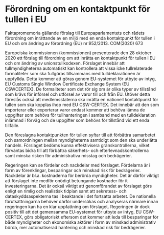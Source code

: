 # Förordning om en kontaktpunkt för tullen i EU

Faktapromemoria gällande förslag till Europaparlamentets och rådets förordning om inrättande av en miljö med en enda kontaktpunkt för tullen i EU och om ändring av förordning (EU) nr 952/2013. COM(2020) 673

Europeiska kommissionen (kommissionen) presenterade den 28 oktober 2020 ett förslag till förordning om att inrätta en kontaktpunkt för tullen i EU och om ändring av unionstullkodexen. Förslaget innebär att tullmyndigheterna automatiskt kan kontrollera att vissa icke tullrelaterade formaliteter som ska fullgöras tillsammans med tulldeklarationen är uppfyllda. Detta kommer att göras genom EU-systemet för utbyte av intyg, EU Customs Single Window Certificate Exchange System (EU CSWCERTEX). De formaliteter som det rör sig om är olika typer av tillstånd som krävs för införsel och utförsel av varor till och från EU. Utöver detta föreslås också att medlemsstaterna ska inrätta en nationell kontaktpunkt för tullen som ska kopplas ihop med EU CSW-CERTEX. Det innebär att den som importerar eller exporterar varor endast kommer att behöva lämna de uppgifter som behövs för tullhanteringen i samband med en tulldeklaration inlämnad i förväg och de uppgifter som behövs för tillstånd vid ett enda tillfälle.

Den föreslagna kontaktpunkten för tullen syftar till att förbättra samarbetet och samordningen mellan myndigheterna samtidigt som den ska underlätta handeln. Förslaget bedöms kunna effektivisera gränskontrollerna, vilket förväntas bidra till att förbättra säkerhets- och efterlevnadskontrollerna samt minska risken för administrativa misstag och bedrägerier.

Regeringen kan se fördelar och nackdelar med förslaget. Fördelarna är i form av förenklingar, besparingar och minskad risk för bedrägerier. Nackdelar är bl.a. kostnaderna för berörda myndigheter. Det är därför viktigt att förslaget inte medför onödigt betungande kostnader för it investeringarna. Det är också viktigt att genomförandet av förslaget görs enligt en rimlig och realistisk tidplan samt att sekretess- och dataskyddsaspekterna tas i beaktande i det fortsatta arbetet. De nationella förutsättningarna behöver därför undersökas och analyseras närmare innan regeringen kan ha en klar uppfattning om förslaget. Regeringen är dock positiv till att det gemensamma EU-systemet för utbyte av intyg, EU CSW-CERTEX, görs obligatoriskt eftersom det kommer att leda till besparingar för både myndigheter och ekonomiska aktörer i form av minskad administrativ börda, mer automatiserad hantering och minskad risk för bedrägerier.
